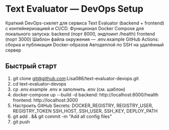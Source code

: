 # Text Evaluator — DevOps Setup

Краткий DevOps-скелет для сервиса Text Evaluator (backend + frontend) с контейнеризацией и CI/CD.
Функционал
Docker Compose для локального запуска:
backend (порт 8000, эндпоинт /health)
frontend (порт 3000)
Шаблон файла окружения — .env.example
GitHub Actions: сборка и публикация Docker-образов
Автодеплой по SSH на удалённый сервер


## Быстрый старт
1. git clone git@github.com:Lisa086/text-evaluator-devops.git
2. cd text-evaluator-devops
3. cp .env.example .env и заполнить .env (см. шаблон)
4. docker-compose up --build -d
backend: http://localhost:8000/health
frontend: http://localhost:3000
5. Настроить GitHub Secrets:
DOCKER_REGISTRY, REGISTRY_USER, REGISTRY_TOKEN
SSH_HOST, SSH_USER, SSH_KEY, DEPLOY_PATH
6. git add . && git commit -m "Add all config files"
7. git push

